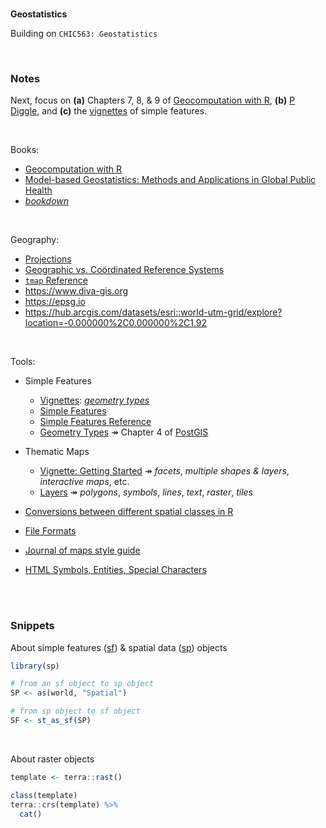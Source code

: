 <br>

**Geostatistics**

Building on ``CHIC563: Geostatistics``

<br>

### Notes

Next, focus on **(a)** Chapters 7, 8, & 9 of [Geocomputation with R](https://geocompr.robinlovelace.net/index.html), 
**(b)** [P Diggle](https://www.lancaster.ac.uk/staff/diggle/), and **(c)** the [vignettes](https://r-spatial.github.io/sf/articles/) of simple features.

<br>

Books:
* [Geocomputation with R](https://geocompr.robinlovelace.net/index.html)
* [Model-based Geostatistics: Methods and Applications in Global Public Health](https://sites.google.com/view/mbgglobalhealth/home)
* [*bookdown*](https://bookdown.org)

<br>

Geography:
* [Projections](https://proj-tmp.readthedocs.io/en/docs/operations/projections/index.html)
* [Geographic vs. Co&#246;rdinated Reference Systems](https://www.earthdatascience.org/courses/use-data-open-source-python/intro-vector-data-python/spatial-data-vector-shapefiles/geographic-vs-projected-coordinate-reference-systems-python/)  
* [``tmap`` Reference](https://r-tmap.github.io/tmap/reference/index.html)
* https://www.diva-gis.org
* https://epsg.io
* https://hub.arcgis.com/datasets/esri::world-utm-grid/explore?location=-0.000000%2C0.000000%2C1.92

<br>

Tools:

* Simple Features
  * [Vignettes](https://r-spatial.github.io/sf/articles/): [*geometry types*](https://r-spatial.github.io/sf/articles/sf1.html)
  * [Simple Features](https://r-spatial.github.io/sf/index.html)
  * [Simple Features Reference](https://r-spatial.github.io/sf/reference/index.html)
  * [Geometry Types](http://postgis.net/docs/using_postgis_dbmanagement.html) &Rarr; Chapter 4 of [PostGIS](http://postgis.net/docs/)

* Thematic Maps
  * [Vignette: Getting Started](https://cran.r-project.org/web/packages/tmap/vignettes/tmap-getstarted.html) &Rarr; *facets*, 
    *multiple shapes & layers*, *interactive maps*, etc.
  * [Layers](https://r-tmap.github.io/tmap-book/layers.html#layers) &Rarr; *polygons*, *symbols*, *lines*, *text*, *raster*, *tiles*    

* [Conversions between different spatial classes in R](https://geocompr.github.io/post/2021/spatial-classes-conversion/)

* [File Formats](https://geocompr.robinlovelace.net/read-write.html#file-formats)

* [Journal of maps style guide](https://files.taylorandfrancis.com/TJOM-suppmaterial-quick-guide.pdf)  
  
* [HTML Symbols, Entities, Special Characters](https://www.toptal.com/designers/htmlarrows/)  
  
<br>
<br>

### Snippets

About simple features ([sf](https://r-spatial.github.io/sf/index.html)) & spatial data ([sp](https://cran.r-project.org/web/packages/sp/index.html)) objects

```R
library(sp)

# from an sf object to sp object
SP <- as(world, "Spatial") 

# from sp object to sf object
SF <- st_as_sf(SP)
```

<br>

About raster objects

```R
template <- terra::rast()

class(template)
terra::crs(template) %>% 
  cat()
```


<br>
<br>

<br>
<br>

<br>
<br>

<br>
<br>
